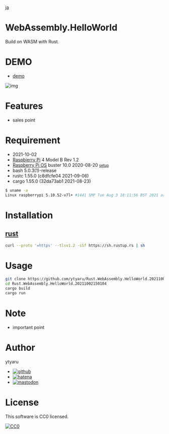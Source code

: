 [ja](./README.ja.md)

# WebAssembly.HelloWorld

Build on WASM with Rust.

# DEMO

* [demo](https://ytyaru.github.io/Rust.WebAssembly.HelloWorld.20211002150104/)

![img](https://github.com/ytyaru/Rust.WebAssembly.HelloWorld.20211002150104/blob/master/doc/0.png?raw=true)

# Features

* sales point

# Requirement

* <time datetime="2021-10-02T15:00:53+0900">2021-10-02</time>
* [Raspbierry Pi](https://ja.wikipedia.org/wiki/Raspberry_Pi) 4 Model B Rev 1.2
* [Raspberry Pi OS](https://ja.wikipedia.org/wiki/Raspbian) buster 10.0 2020-08-20 <small>[setup](http://ytyaru.hatenablog.com/entry/2020/10/06/111111)</small>
* bash 5.0.3(1)-release
* rustc 1.55.0 (c8dfcfe04 2021-09-06)
* cargo 1.55.0 (32da73ab1 2021-08-23)

```sh
$ uname -a
Linux raspberrypi 5.10.52-v7l+ #1441 SMP Tue Aug 3 18:11:56 BST 2021 armv7l GNU/Linux
```

# Installation

## [rust](https://www.rust-lang.org/tools/install)

```sh
curl --proto '=https' --tlsv1.2 -sSf https://sh.rustup.rs | sh
```

# Usage

```sh
git clone https://github.com/ytyaru/Rust.WebAssembly.HelloWorld.20211002150104
cd Rust.WebAssembly.HelloWorld.20211002150104
cargo build
cargo run
```

# Note

* important point

# Author

ytyaru

* [![github](http://www.google.com/s2/favicons?domain=github.com)](https://github.com/ytyaru "github")
* [![hatena](http://www.google.com/s2/favicons?domain=www.hatena.ne.jp)](http://ytyaru.hatenablog.com/ytyaru "hatena")
* [![mastodon](http://www.google.com/s2/favicons?domain=mstdn.jp)](https://mstdn.jp/web/accounts/233143 "mastdon")

# License

This software is CC0 licensed.

[![CC0](http://i.creativecommons.org/p/zero/1.0/88x31.png "CC0")](http://creativecommons.org/publicdomain/zero/1.0/deed.en)

